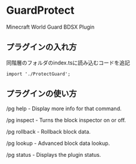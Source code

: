 # GuardProtect
Minecraft World Guard BDSX Plugin
## プラグインの入れ方
同階層のフォルダのindex.tsに読み込むコードを追記

```import './ProtectGuard';```
## プラグインの使い方
/pg help - Display more info for that command.

/pg inspect - Turns the block inspector on or off.

/pg rollback <params> - Rollback block data.
  
/pg lookup <params> - Advanced block data lookup.
  
/pg status - Displays the plugin status.

